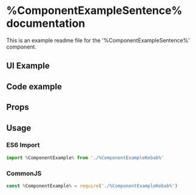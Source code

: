 # %ComponentExampleSentence% documentation

This is an example readme file for the '%ComponentExampleSentence%' component.

## UI Example

<!-- STORY -->

## Code example

<!-- SOURCE -->

## Props

<!-- PROPS -->

## Usage

### ES6 Import
```js
import %ComponentExample% from './%ComponentExampleKebab%'
```

### CommonJS

```js
const %ComponentExample% = require('./%ComponentExampleKebab%')
